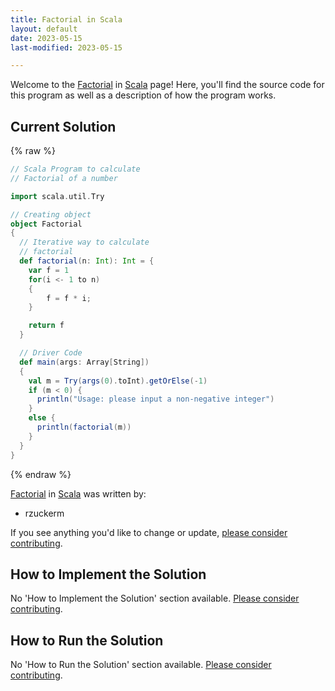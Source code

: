 ```yaml
---
title: Factorial in Scala
layout: default
date: 2023-05-15
last-modified: 2023-05-15

---
```


Welcome to the [Factorial](https://sampleprograms.io/projects/factorial) in [Scala](https://sampleprograms.io/languages/scala) page! Here, you'll find the source code for this program as well as a description of how the program works.

## Current Solution

{% raw %}

```scala
// Scala Program to calculate 
// Factorial of a number 

import scala.util.Try

// Creating object 
object Factorial 
{ 
  // Iterative way to calculate
  // factorial
  def factorial(n: Int): Int = { 
    var f = 1
    for(i <- 1 to n) 
    { 
        f = f * i; 
    } 

    return f 
  } 

  // Driver Code 
  def main(args: Array[String]) 
  {
    val m = Try(args(0).toInt).getOrElse(-1)
    if (m < 0) {
      println("Usage: please input a non-negative integer")
    }
    else {
      println(factorial(m))
    }
  } 
}
```

{% endraw %}

[Factorial](https://sampleprograms.io/projects/factorial) in [Scala](https://sampleprograms.io/languages/scala) was written by:

- rzuckerm

If you see anything you'd like to change or update, [please consider contributing](https://github.com/TheRenegadeCoder/sample-programs).

## How to Implement the Solution

No 'How to Implement the Solution' section available. [Please consider contributing](https://github.com/TheRenegadeCoder/sample-programs-website).

## How to Run the Solution

No 'How to Run the Solution' section available. [Please consider contributing](https://github.com/TheRenegadeCoder/sample-programs-website).